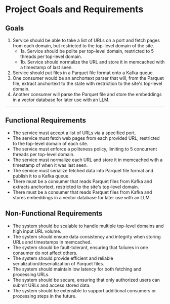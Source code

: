# Project Goals and Requirements

## Goals
1. Service should be able to take a list of URLs on a port and fetch pages from each domain, but restricted to the top-level domain of the site.
    - 1a. Service should be polite per top-level domain, restricted to 5 threads per top-level domain.
    - 1b. Service should normalize the URL and store it in memcached with a timestamp of last seen.
2. Service should put files in a Parquet file format onto a Kafka queue.
3. One consumer would be an anchortext parser that will, from the Parquet file, extract anchortext to the state with restriction to the site's top-level domain.
4. Another consumer will parse the Parquet file and store the embeddings in a vector database for later use with an LLM.

---

## Functional Requirements
- The service must accept a list of URLs via a specified port.
- The service must fetch web pages from each provided URL, restricted to the top-level domain of each site.
- The service must enforce a politeness policy, limiting to 5 concurrent threads per top-level domain.
- The service must normalize each URL and store it in memcached with a timestamp of when it was last seen.
- The service must serialize fetched data into Parquet file format and publish it to a Kafka queue.
- There must be a consumer that reads Parquet files from Kafka and extracts anchortext, restricted to the site's top-level domain.
- There must be a consumer that reads Parquet files from Kafka and stores embeddings in a vector database for later use with an LLM.

## Non-Functional Requirements
- The system should be scalable to handle multiple top-level domains and high input URL volume.
- The system should ensure data consistency and integrity when storing URLs and timestamps in memcached.
- The system should be fault-tolerant, ensuring that failures in one consumer do not affect others.
- The system should provide efficient and reliable serialization/deserialization of Parquet files.
- The system should maintain low latency for both fetching and processing URLs.
- The system should be secure, ensuring that only authorized users can submit URLs and access stored data.
- The system should be extensible to support additional consumers or processing steps in the future. 